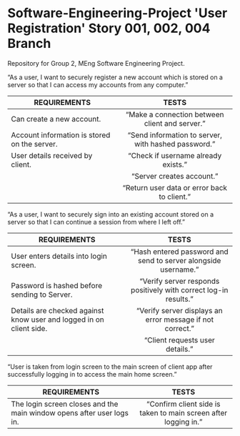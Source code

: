 # Software-Engineering-Project 'User Registration' Story 001, 002, 004 Branch
Repository for Group 2, MEng Software Engineering Project.

“As a user, I want to securely register a new account which is stored on a server so that I can access my accounts from any computer.”

| REQUIREMENTS        | TESTS         |
| --------------------|:-------------:|
| Can create a new account.          |“Make a connection between client and server.”|
| Account information is stored on the server.          |“Send information to server, with hashed password.”|
| User details received by client.      |“Check if username already exists.”| 
| |“Server creates account.”| 
| |“Return user data or error back to client.”| 

“As a user, I want to securely sign into an existing account stored on a server so that I can continue a session from where I left off.”

| REQUIREMENTS        | TESTS         |
| --------------------|:-------------:|
| User enters details into login screen.          |“Hash entered password and send to server alongside username.”|
| Password is hashed before sending to Server.         |“Verify server responds positively with correct log-in results.”|
| Details are checked against know user and logged in on client side. |“Verify server displays an error message if not correct.”| 
| |“Client requests user details.”| 

“User is taken from login screen to the main screen of client app after successfully logging in to access the main home screen.”

| REQUIREMENTS        | TESTS         |
| --------------------|:-------------:|
| The login screen closes and the main window opens after user logs in.  |“Confirm client side is taken to main screen after logging in.”|
